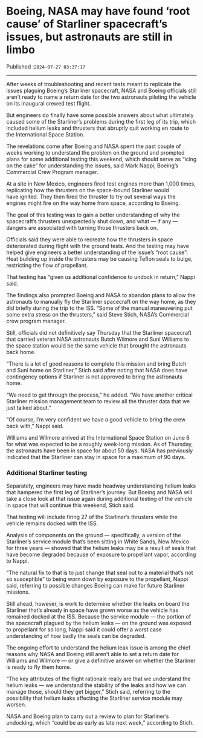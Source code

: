 # Boeing, NASA may have found ‘root cause’ of Starliner spacecraft’s issues, but astronauts are still in limbo

Published :`2024-07-27 03:37:17`

---

After weeks of troubleshooting and recent tests meant to replicate the issues plaguing Boeing’s Starliner spacecraft, NASA and Boeing officials still aren’t ready to name a return date for the two astronauts piloting the vehicle on its inaugural crewed test flight.

But engineers do finally have some possible answers about what ultimately caused some of the Starliner’s problems during the first leg of its trip, which included helium leaks and thrusters that abruptly quit working en route to the International Space Station.

The revelations come after Boeing and NASA spent the past couple of weeks working to understand the problem on the ground and prompted plans for some additional testing this weekend, which should serve as “icing on the cake” for understanding the issues, said Mark Nappi, Boeing’s Commercial Crew Program manager.

At a site in New Mexico, engineers fired test engines more than 1,000 times, replicating how the thrusters on the space-bound Starliner would have ignited. They then fired the thruster to try out several ways the engines might fire on the way home from space, according to Boeing.

The goal of this testing was to gain a better understanding of why the spacecraft’s thrusters unexpectedly shut down, and what — if any — dangers are associated with turning those thrusters back on.

Officials said they were able to recreate how the thrusters in space deteriorated during flight with the ground tests. And the testing may have helped give engineers a better understanding of the issue’s “root cause”: Heat building up inside the thrusters may be causing Teflon seals to bulge, restricting the flow of propellant.

That testing has “given us additional confidence to undock in return,” Nappi said.

The findings also prompted Boeing and NASA to abandon plans to allow the astronauts to manually fly the Starliner spacecraft on the way home, as they did briefly during the trip to the ISS. “Some of the manual maneuvering put some extra stress on the thrusters,” said Steve Stich, NASA’s Commercial crew program manager.

Still, officials did not definitively say Thursday that the Starliner spacecraft that carried veteran NASA astronauts Butch Wilmore and Suni Williams to the space station would be the same vehicle that brought the astronauts back home.

“There is a lot of good reasons to complete this mission and bring Butch and Suni home on Starliner,” Stich said after noting that NASA does have contingency options if Starliner is not approved to bring the astronauts home.

“We need to get through the process,” he added. “We have another critical Starliner mission management team to review all the thruster data that we just talked about.”

“Of course, I’m very confident we have a good vehicle to bring the crew back with,” Nappi said.

Williams and Wilmore arrived at the International Space Station on June 6 for what was expected to be a roughly week-long mission. As of Thursday, the astronauts have been in space for about 50 days. NASA has previously indicated that the Starliner can stay in space for a maximum of 90 days.

### Additional Starliner testing

Separately, engineers may have made headway understanding helium leaks that hampered the first leg of Starliner’s journey. But Boeing and NASA will take a close look at that issue again during additional testing of the vehicle in space that will continue this weekend, Stich said.

That testing will include firing 27 of the Starliner’s thrusters while the vehicle remains docked with the ISS.

Analysis of components on the ground — specifically, a version of the Starliner’s service module that’s been sitting in White Sands, New Mexico for three years — showed that the helium leaks may be a result of seals that have become degraded because of exposure to propellant vapor, according to Nappi.

“The natural fix to that is to just change that seal out to a material that’s not so susceptible” to being worn down by exposure to the propellant, Nappi said, referring to possible changes Boeing can make for future Starliner missions.

Still ahead, however, is work to determine whether the leaks on board the Starliner that’s already in space have grown worse as the vehicle has remained docked at the ISS. Because the service module — the portion of the spacecraft plagued by the helium leaks — on the ground was exposed to propellant for so long, Nappi said it could offer a worst case understanding of how badly the seals can be degraded.

The ongoing effort to understand the helium leak issue is among the chief reasons why NASA and Boeing still aren’t able to set a return date for Williams and Wilmore — or give a definitive answer on whether the Starliner is ready to fly them home.

“The key attributes of the flight rationale really are that we understand the helium leaks — we understand the stability of the leaks and how we can manage those, should they get bigger,” Stich said, referring to the possibility that helium leaks affecting the Starliner service module may worsen.

NASA and Boeing plan to carry out a review to plan for Starliner’s undocking, which “could be as early as late next week,” according to Stich.

---

